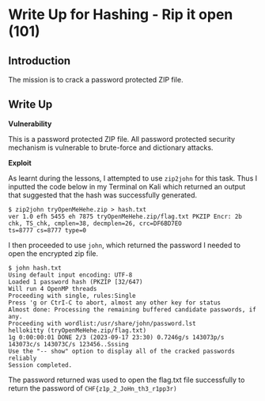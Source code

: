 # Write Up for Hashing - Rip it open (101)
## Introduction
The mission is to crack a password protected ZIP file.
## Write Up
**Vulnerability**

This is a password protected ZIP file. All password protected security mechanism is vulnerable to brute-force and dictionary attacks.

**Exploit**

As learnt during the lessons, I attempted to use `zip2john` for this task. Thus I inputted the code below in my Terminal on Kali which returned an output that suggested that the hash was successfully generated.
```
$ zip2john tryOpenMeHehe.zip > hash.txt
ver 1.0 efh 5455 eh 7875 tryOpenMeHehe.zip/flag.txt PKZIP Encr: 2b chk, TS_chk, cmplen=38, decmplen=26, crc=DF6BD7EO
ts=8777 cs=8777 type=0
```
I then proceeded to use `john`, which returned the password I needed to open the encrypted zip file.
```
$ john hash.txt
Using default input encoding: UTF-8
Loaded 1 password hash (PKZIP [32/647)
Will run 4 OpenMP threads
Proceeding with single, rules:Single
Press 'g or CtrI-C to abort, almost any other key for status
Almost done: Processing the remaining buffered candidate passwords, if any.
Proceeding with wordlist:/usr/share/john/password.lst
hellokitty (tryOpenMeHehe.zip/flag.txt)
1g 0:00:00:01 DONE 2/3 (2023-09-17 23:30) 0.7246g/s 143073p/s 143073c/s 143073C/s 123456..Sssing
Use the "-- show" option to display all of the cracked passwords reliably
Session completed.
```
The password returned was used to open the flag.txt file successfully to return the password of
`CHF{z1p_2_JoHn_th3_r1pp3r)`
